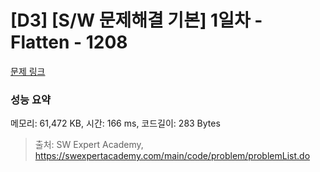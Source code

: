 # [D3] [S/W 문제해결 기본] 1일차 - Flatten - 1208 

[문제 링크](https://swexpertacademy.com/main/code/problem/problemDetail.do?contestProbId=AV139KOaABgCFAYh) 

### 성능 요약

메모리: 61,472 KB, 시간: 166 ms, 코드길이: 283 Bytes



> 출처: SW Expert Academy, https://swexpertacademy.com/main/code/problem/problemList.do